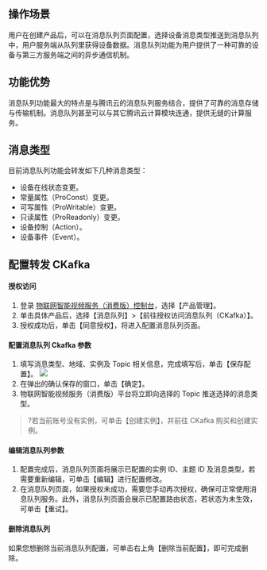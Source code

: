 
## 操作场景
用户在创建产品后，可以在消息队列页面配置，选择设备消息类型推送到消息队列中，用户服务端从队列里获得设备数据。消息队列功能为用户提供了一种可靠的设备与第三方服务端之间的异步通信机制。

## 功能优势
消息队列功能最大的特点是与腾讯云的消息队列服务结合，提供了可靠的消息存储与传输机制。消息队列甚至可以与其它腾讯云计算模块连通，提供无缝的计算服务。

## 消息类型
目前消息队列功能会转发如下几种消息类型：
- 设备在线状态变更。
- 常量属性（ProConst）变更。
- 可写属性（ProWritable）变更。
- 只读属性（ProReadonly）变更。
- 设备控制（Action）。
- 设备事件（Event）。

## 配置转发 CKafka

#### 授权访问
1. 登录 [物联网智能视频服务（消费版）控制台](https://console.cloud.tencent.com/iot-video)，选择【产品管理】。
2. 单击具体产品后，选择【消息队列】>【前往授权访问消息队列（CKafka）】。
3. 授权成功后，单击【同意授权】，将进入配置消息队列页面。

#### 配置消息队列 Ckafka 参数
1. 填写消息类型、地域、实例及 Topic 相关信息，完成填写后，单击【保存配置】。
![](https://main.qcloudimg.com/raw/6b61201e797116f19e855d09ef470e9a.jpg)
2. 在弹出的确认保存的窗口，单击【确定】。
3. 物联网智能视频服务（消费版）平台将立即向选择的 Topic 推送选择的消息类型。


>?若当前账号没有实例，可单击【创建实例】，并前往 CKafka 购买和创建实例。

#### 编辑消息队列参数
1. 配置完成后，消息队列页面将展示已配置的实例 ID、主题 ID 及消息类型，若需要重新编辑，可单击【编辑】进行配置修改。
2. 在消息队列页面，如果授权未成功，需要您手动再次授权，确保可正常使用消息队列服务。此外，消息队列页面会展示已配置路由状态，若状态为未生效，可单击【重试】。

#### 删除消息队列
如果您想删除当前消息队列配置，可单击右上角【删除当前配置】，即可完成删除。
